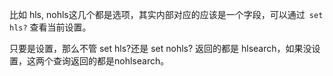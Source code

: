 比如 hls, nohls这几个都是选项，其实内部对应的应该是一个字段，可以通过` set hls?` 查看当前设置。

只要是设置，那么不管 set hls?还是 set nohls? 返回的都是 hlsearch，如果没设置，这两个查询返回的都是nohlsearch。
